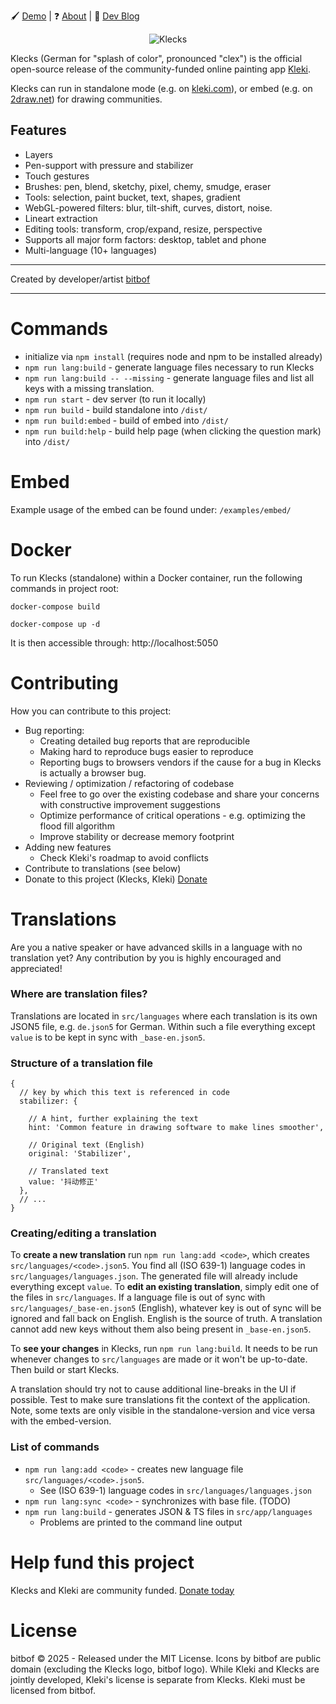 🖌️ [Demo](https://kleki.com/) | ❓ [About](https://kleki.com/about/) | 📝 [Dev Blog](https://blog.kleki.com/)

<p style="text-align:center">
<img src="https://bitbof.com/stuff/2022-01-klecks/2022-03-klecks-github.png" alt="Klecks"><br>
</p>

Klecks (German for "splash of color", pronounced "clex") is the official open-source release of the community-funded online painting app [Kleki](https://kleki.com).

Klecks can run in standalone mode (e.g. on [kleki.com](https://kleki.com)), or embed (e.g. on [2draw.net](https://2draw.net)) for drawing communities.

## Features
- Layers
- Pen-support with pressure and stabilizer
- Touch gestures
- Brushes: pen, blend, sketchy, pixel, chemy, smudge, eraser
- Tools: selection, paint bucket, text, shapes, gradient
- WebGL-powered filters: blur, tilt-shift, curves, distort, noise.
- Lineart extraction
- Editing tools: transform, crop/expand, resize, perspective
- Supports all major form factors: desktop, tablet and phone
- Multi-language (10+ languages)

---

Created by developer/artist [bitbof](https://bitbof.com)

---

# Commands
- initialize via `npm install` (requires node and npm to be installed already)
- `npm run lang:build` - generate language files necessary to run Klecks
- `npm run lang:build -- --missing` - generate language files and list all keys with a missing translation.
- `npm run start` - dev server (to run it locally)
- `npm run build` - build standalone into `/dist/`
- `npm run build:embed` - build of embed into `/dist/`
- `npm run build:help` - build help page (when clicking the question mark) into `/dist/`

# Embed
Example usage of the embed can be found under: `/examples/embed/`

# Docker
To run Klecks (standalone) within a Docker container, run the following commands in project root:

`docker-compose build`

`docker-compose up -d`

It is then accessible through: http://localhost:5050

# Contributing

How you can contribute to this project:
- Bug reporting:
  - Creating detailed bug reports that are reproducible
  - Making hard to reproduce bugs easier to reproduce
  - Reporting bugs to browsers vendors if the cause for a bug in Klecks is actually a browser bug.
- Reviewing / optimization / refactoring of codebase
  - Feel free to go over the existing codebase and share your concerns with constructive improvement suggestions
  - Optimize performance of critical operations - e.g. optimizing the flood fill algorithm
  - Improve stability or decrease memory footprint
- Adding new features
  - Check Kleki's roadmap to avoid conflicts
- Contribute to translations (see below)
- Donate to this project (Klecks, Kleki) [Donate](https://kleki.com/donate/)

# Translations
Are you a native speaker or have advanced skills in a language with no translation yet?
Any contribution by you is highly encouraged and appreciated!

### Where are translation files?
Translations are located in `src/languages` where each translation is its own JSON5 file, e.g. `de.json5` for German.
Within such a file everything except `value` is to be kept in sync with `_base-en.json5`.

### Structure of a translation file
```json5
{
  // key by which this text is referenced in code
  stabilizer: {
    
    // A hint, further explaining the text
    hint: 'Common feature in drawing software to make lines smoother',
    
    // Original text (English)
    original: 'Stabilizer',
    
    // Translated text
    value: '抖动修正'
  },
  // ...
}
```

### Creating/editing a translation
To **create a new translation** run `npm run lang:add <code>`, which creates `src/languages/<code>.json5`. You find all
(ISO 639-1) language codes in `src/languages/languages.json`. The generated file will already include everything except `value`.
To **edit an existing translation**, simply edit one of the files in `src/languages`. If a language file is out of sync with
`src/languages/_base-en.json5` (English), whatever key is out of sync will be ignored and fall back on English. English is the
source of truth. A translation cannot add new keys without them also being present in `_base-en.json5`.

To **see your changes** in Klecks, run `npm run lang:build`. It needs to be run whenever changes to `src/languages` are
made or it won't be up-to-date. Then build or start Klecks.

A translation should try not to cause additional line-breaks in the UI if possible. Test to make sure translations
fit the context of the application. Note, some texts are only visible in the standalone-version and vice versa with
the embed-version.

### List of commands
- `npm run lang:add <code>` - creates new language file `src/languages/<code>.json5`.
  - See (ISO 639-1) language codes in `src/languages/languages.json`
- `npm run lang:sync <code>` - synchronizes with base file. (TODO)
- `npm run lang:build` - generates JSON & TS files in `src/app/languages`
  - Problems are printed to the command line output

# Help fund this project
Klecks and Kleki are community funded. [Donate today](https://kleki.com/donate/)

# License

bitbof © 2025 - Released under the MIT License. Icons by bitbof are public domain (excluding the Klecks logo, bitbof logo).
While Kleki and Klecks are jointly developed, Kleki's license is separate from Klecks. Kleki must be licensed from bitbof.
